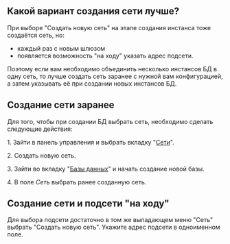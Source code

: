 ## Какой вариант создания сети лучше?

При выборе "Создать новую сеть" на этапе создания инстанса тоже создаётся сеть, но:

- каждый раз с новым шлюзом
- появляется возможность "на ходу" указать адрес подсети.

Поэтому если вам необходимо объединить несколько инстансов БД в одну сеть, то лучше создать сеть заранее с нужной вам конфигурацией, а затем указывать её при создании новых инстансов БД.

## Создание сети заранее

Для того, чтобы при создании БД выбрать сеть, необходимо сделать следующие действия:

1\. Зайти в панель управления и выбрать вкладку "[Сети](https://mcs.mail.ru/app/services/server/networks/)".

2\. Создать новую сеть.

3\. Зайти во вкладку "[Базы данных](https://mcs.mail.ru/app/services/databases/list/)" и начать создание новой базы.

4\. В поле *Сеть* выбрать ранее созданную сеть.

## Создание сети и подсети "на ходу"

Для выбора подсети достаточно в том же выпадающем меню "Сеть" выбрать "Создать новую сеть". Укажите адрес подсети в одноименном поле.

